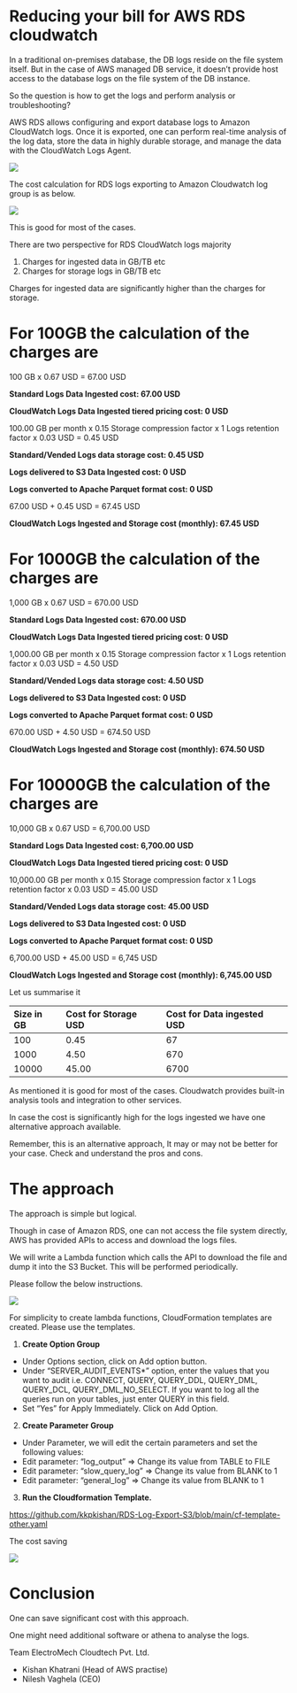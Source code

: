 ﻿# **Reducing your bill for AWS RDS cloudwatch**
In a traditional on-premises database, the DB logs reside on the file system itself. But in the case of AWS managed DB service, it doesn’t provide host access to the database logs on the file system of the DB instance.

So the question is how to get the logs and perform analysis or troubleshooting?

AWS RDS allows configuring and export database logs to Amazon CloudWatch logs. Once it is exported, one can perform real-time analysis of the log data, store the data in highly durable storage, and manage the data with the CloudWatch Logs Agent.

![](Aspose.Words.85af6788-5579-469c-8d1b-802c9d30d5d8.001.png)

The cost calculation for RDS logs exporting to Amazon Cloudwatch log group is as below.

![](Aspose.Words.85af6788-5579-469c-8d1b-802c9d30d5d8.002.png)

This is good for most of the cases.

There are two perspective for RDS CloudWatch logs majority

1. Charges for ingested data in GB/TB etc
1. Charges for storage logs in GB/TB etc

Charges for ingested data are significantly higher than the charges for storage.
# For 100GB the calculation of the charges are
100 GB x 0.67 USD = 67.00 USD

**Standard Logs Data Ingested cost: 67.00 USD**

**CloudWatch Logs Data Ingested tiered pricing cost: 0 USD**

100.00 GB per month x 0.15 Storage compression factor x 1 Logs retention factor x 0.03 USD = 0.45 USD

**Standard/Vended Logs data storage cost: 0.45 USD**

**Logs delivered to S3 Data Ingested cost: 0 USD**

**Logs converted to Apache Parquet format cost: 0 USD**

67.00 USD + 0.45 USD = 67.45 USD

**CloudWatch Logs Ingested and Storage cost (monthly): 67.45 USD**

# For 1000GB the calculation of the charges are
1,000 GB x 0.67 USD = 670.00 USD

**Standard Logs Data Ingested cost: 670.00 USD**

**CloudWatch Logs Data Ingested tiered pricing cost: 0 USD**

1,000.00 GB per month x 0.15 Storage compression factor x 1 Logs retention factor x 0.03 USD = 4.50 USD

**Standard/Vended Logs data storage cost: 4.50 USD**

**Logs delivered to S3 Data Ingested cost: 0 USD**

**Logs converted to Apache Parquet format cost: 0 USD**

670.00 USD + 4.50 USD = 674.50 USD

**CloudWatch Logs Ingested and Storage cost (monthly): 674.50 USD**

# For 10000GB the calculation of the charges are
10,000 GB x 0.67 USD = 6,700.00 USD

**Standard Logs Data Ingested cost: 6,700.00 USD**

**CloudWatch Logs Data Ingested tiered pricing cost: 0 USD**

10,000.00 GB per month x 0.15 Storage compression factor x 1 Logs retention factor x 0.03 USD = 45.00 USD

**Standard/Vended Logs data storage cost: 45.00 USD**

**Logs delivered to S3 Data Ingested cost: 0 USD**

**Logs converted to Apache Parquet format cost: 0 USD**

6,700.00 USD + 45.00 USD = 6,745 USD

**CloudWatch Logs Ingested and Storage cost (monthly): 6,745.00 USD**

Let us summarise it 


|**Size in GB**|**Cost for Storage USD**|**Cost for Data ingested USD**|
| :- | :- | :- |
|100|0.45|67|
|1000|4.50|670|
|10000|45.00|6700|
As mentioned it is good for most of the cases. Cloudwatch provides built-in analysis tools and integration to other services.

In case the cost is significantly high for the logs ingested we have one alternative approach available.

Remember, this is an alternative approach, It may or may not be better for your case. Check and understand the pros and cons.
# The approach 
The approach is simple but logical.

Though in case of Amazon RDS, one can not access the file system directly, AWS has provided APIs to access and download the logs files.

We will write a Lambda function which calls the API to download the file and dump it into the S3 Bucket. This will be performed periodically.

Please follow the below instructions.

![](Aspose.Words.85af6788-5579-469c-8d1b-802c9d30d5d8.003.png)

For simplicity to create lambda functions, CloudFormation templates are created. Please use the templates.

1. **Create Option Group**
- Under Options section, click on Add option button.
- Under “SERVER\_AUDIT\_EVENTS\*” option, enter the values that you want to audit i.e. CONNECT, QUERY, QUERY\_DDL, QUERY\_DML, QUERY\_DCL, QUERY\_DML\_NO\_SELECT. If you want to log all the queries run on your tables, just enter QUERY in this field.
- Set “Yes” for Apply Immediately. Click on Add Option.

2. **Create Parameter Group**
- Under Parameter, we will edit the certain parameters and set the following values:
- Edit parameter: “log\_output” ⇒ Change its value from TABLE to FILE
- Edit parameter: “slow\_query\_log” ⇒ Change its value from BLANK to 1
- Edit parameter: “general\_log” ⇒ Change its value from BLANK to 1

3. **Run the Cloudformation Template.** 

https://github.com/kkpkishan/RDS-Log-Export-S3/blob/main/cf-template-other.yaml

The cost saving

![](Aspose.Words.85af6788-5579-469c-8d1b-802c9d30d5d8.004.png)

# Conclusion
One can save significant cost with this approach.

One might need additional software or athena to analyse the logs.

Team ElectroMech Cloudtech Pvt. Ltd.

- Kishan Khatrani (Head of AWS practise)
- Nilesh Vaghela (CEO)



